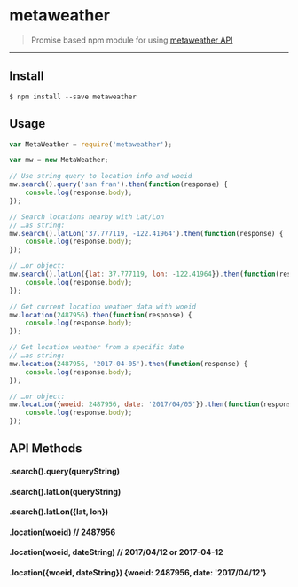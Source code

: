 # metaweather

> Promise based npm module for using [metaweather API](https://www.metaweather.com/api/)

---

## Install

```
$ npm install --save metaweather
```

## Usage

```js
var MetaWeather = require('metaweather');

var mw = new MetaWeather;

// Use string query to location info and woeid
mw.search().query('san fran').then(function(response) {
	console.log(response.body);
});

// Search locations nearby with Lat/Lon
// …as string:
mw.search().latLon('37.777119, -122.41964').then(function(response) {
	console.log(response.body);
});

// …or object:
mw.search().latLon({lat: 37.777119, lon: -122.41964}).then(function(response) {
	console.log(response.body);
});

// Get current location weather data with woeid
mw.location(2487956).then(function(response) {
	console.log(response.body);
});

// Get location weather from a specific date
// …as string:
mw.location(2487956, '2017-04-05').then(function(response) {
	console.log(response.body);
});

// …or object:
mw.location({woeid: 2487956, date: '2017/04/05'}).then(function(response) {
	console.log(response.body);
});
```

## API Methods

#### .search().query(queryString)
#### .search().latLon(queryString)
#### .search().latLon({lat, lon})

#### .location(woeid) // 2487956
#### .location(woeid, dateString) // 2017/04/12 or 2017-04-12
#### .location({woeid, dateString}) {woeid: 2487956, date: '2017/04/12'}